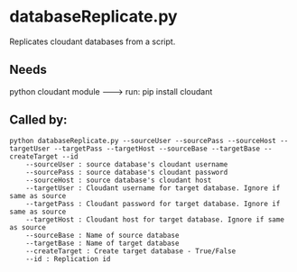 

# databaseReplicate.py
Replicates cloudant databases from a script.

## Needs 
python cloudant module ---> run: pip install cloudant


## Called by: 
```
python databaseReplicate.py --sourceUser --sourcePass --sourceHost --targetUser --targetPass --targetHost --sourceBase --targetBase --createTarget --id
    --sourceUser : source database's cloudant username 
    --sourcePass : source database's cloudant password
    --sourceHost : source database's cloudant host
    --targetUser : Cloudant username for target database. Ignore if same as source
    --targetPass : Cloudant password for target database. Ignore if same as source
    --targetHost : Cloudant host for target database. Ignore if same as source
    --sourceBase : Name of source database
    --targetBase : Name of target database
    --createTarget : Create target database - True/False
    --id : Replication id
```

